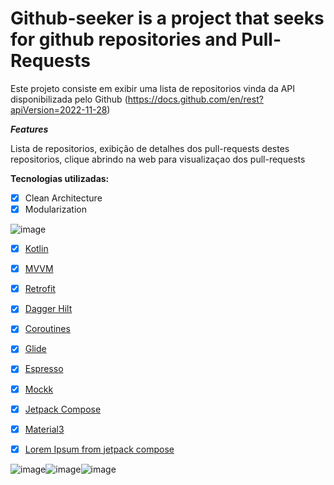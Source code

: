 
# Github-seeker is a project that seeks for github repositories and Pull-Requests

Este projeto consiste em exibir uma lista de repositorios vinda da API disponibilizada pelo Github (https://docs.github.com/en/rest?apiVersion=2022-11-28)

***Features***

Lista de repositorios,
exibição de detalhes dos pull-requests destes repositorios,
clique abrindo na web para visualizaçao dos pull-requests

**Tecnologias utilizadas:**

- [x] Clean Architecture
- [x] Modularization

![image](https://github.com/user-attachments/assets/c5fe5ebc-67ab-4e51-b450-493203ec49ca)

- [x] [Kotlin](https://kotlinlang.org/docs/getting-started.html)
- [x] [MVVM](https://developer.android.com/jetpack/guide?gclid=CjwKCAiAjp6BBhAIEiwAkO9Wut2W9TLNRaql75qE26vP_xRvCfTBlBY5j8RHxc_r6RhC1HFPTprbwRoC32cQAvD_BwE&gclsrc=aw.ds) 
- [x] [Retrofit](https://square.github.io/retrofit/)
- [x] [Dagger Hilt](https://developer.android.com/training/dependency-injection/hilt-android?hl=pt-br)
- [x] [Coroutines](https://developer.android.com/kotlin/coroutines?hl=pt&gclid=CjwKCAjw4c-ZBhAEEiwAZ105RfTrVnGJiLmLwOlpyyj1S5GTuooYlseMkB8hsgivPj9Eib9Ncva8bBoCYBAQAvD_BwE&gclsrc=aw.ds)
- [x] [Glide](https://github.com/bumptech/glide)
- [x] [Espresso](https://github.com/android/android-test/tree/main/espresso)
- [x] [Mockk](https://github.com/mockk/mockk)
- [x] [Jetpack Compose](https://developer.android.com/compose?_gl=1*nej9dz*_up*MQ..&gclid=CjwKCAiAmrS7BhBJEiwAei59i8_k49vn8oi6V9YF7YqyezLGNQaVHFbvhLdG6tzpCx6OO-dLOwkrdRoCmRMQAvD_BwE&gclsrc=aw.ds)
- [x] [Material3](https://developer.android.com/develop/ui/compose/designsystems/material3?hl=pt-br)
- [x] [Lorem Ipsum from jetpack compose](https://developer.android.com/reference/kotlin/androidx/compose/ui/tooling/preview/datasource/LoremIpsum)


![image](https://github.com/user-attachments/assets/9cba5429-aa1f-4031-9a70-b759763fb264)![image](https://github.com/user-attachments/assets/9a77b83d-b9f1-481e-9a98-30138d1b8b98)![image](https://github.com/user-attachments/assets/f56a3f4d-9003-4d0c-bb60-c7678fefc76d)



